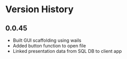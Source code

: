 # Version History

## 0.0.45

- Built GUI scaffolding using wails
- Added button function to open file
- Linked presentation data from SQL DB to client app
